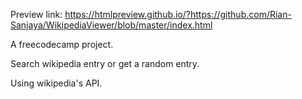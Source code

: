 Preview link:
https://htmlpreview.github.io/?https://github.com/Rian-Sanjaya/WikipediaViewer/blob/master/index.html

A freecodecamp project.

Search wikipedia entry or get a random entry.

Using wikipedia's API.
